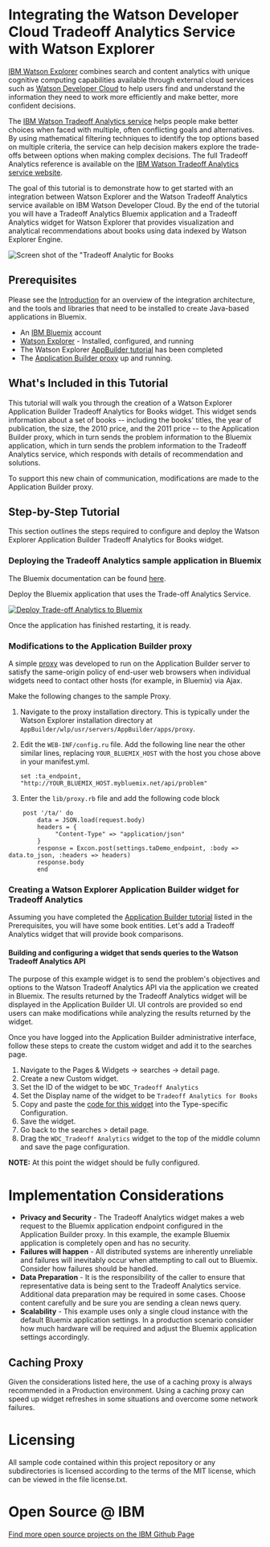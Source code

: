 # Integrating the Watson Developer Cloud Tradeoff Analytics Service with Watson Explorer

[IBM Watson Explorer](http://www.ibm.com/smarterplanet/us/en/ibmwatson/explorer.html) combines search and content analytics with unique cognitive computing capabilities available through external cloud services such as [Watson Developer Cloud](http://www.ibm.com/smarterplanet/us/en/ibmwatson/developercloud/) to help users find and understand the information they need to work more efficiently and make better, more confident decisions.

The [IBM Watson Tradeoff Analytics service](http://www.ibm.com/smarterplanet/us/en/ibmwatson/developercloud/doc/tradeoff-analytics/index.shtml) helps people make better choices when faced with multiple, often conflicting goals and alternatives. By using mathematical filtering techniques to identify the top options based on multiple criteria, the service can help decision makers explore the trade-offs between options when making complex decisions. The full Tradeoff Analytics reference is available on the [IBM Watson Tradeoff Analytics service website](http://www.ibm.com/smarterplanet/us/en/ibmwatson/developercloud/doc/tradeoff-analytics/index.shtml).

The goal of this tutorial is to demonstrate how to get started with an integration between Watson Explorer and the Watson Tradeoff Analytics service available on IBM Watson Developer Cloud. By the end of the tutorial you will have a Tradeoff Analytics Bluemix application and a Tradeoff Analytics widget for Watson Explorer that provides visualization and analytical recommendations about books using data indexed by Watson Explorer Engine.

![Screen shot of the "Tradeoff Analytic for Books](appbuilder/tradeoff-analytics-widget-screenshot.png)

## Prerequisites
Please see the [Introduction](https://github.com/Watson-Explorer/wex-wdc-integration-samples) for an overview of the integration architecture, and the tools and libraries that need to be installed to create Java-based applications in Bluemix.

- An [IBM Bluemix](https://ace.ng.bluemix.net/) account
- [Watson Explorer](http://www.ibm.com/smarterplanet/us/en/ibmwatson/explorer.html) - Installed, configured, and running
- The Watson Explorer [AppBuilder tutorial](http://www.ibm.com/support/knowledgecenter/SS8NLW_10.0.0/com.ibm.swg.im.infosphere.dataexpl.appbuilder.doc/c_de-ab-devapp-tutorial.html) has been completed
- The [Application Builder proxy](https://github.com/Watson-Explorer/wex-wdc-integration-samples/tree/master/proxy) up and running.


## What's Included in this Tutorial

This tutorial will walk you through the creation of a Watson Explorer Application Builder Tradeoff Analytics for Books widget. This widget sends information about a set of books -- including the books' titles, the year of publication, the size, the 2010 price, and the 2011 price -- to the Application Builder proxy, which in turn sends the problem information to the Bluemix application, which in turn sends the problem information to the Tradeoff Analytics service, which responds with details of recommendation and solutions.

To support this new chain of communication, modifications are made to the Application Builder proxy. 

## Step-by-Step Tutorial

This section outlines the steps required to configure and deploy the Watson Explorer Application Builder Tradeoff Analytics for Books widget.

### Deploying the Tradeoff Analytics sample application in Bluemix

The Bluemix documentation can be found [here](https://www.ng.bluemix.net/docs/).

Deploy the Bluemix application that uses the Trade-off Analytics Service.

[![Deploy Trade-off Analytics to Bluemix](https://bluemix.net/deploy/button.png)](https://bluemix.net/deploy?repository=https://github.com/watson-developer-cloud/tradeoff-analytics-java) 

Once the application has finished restarting, it is ready.

### Modifications to the Application Builder proxy

A simple [proxy](https://github.com/Watson-Explorer/wex-wdc-integration-samples/tree/master/proxy) was developed to run on the Application Builder server to satisfy the same-origin policy of end-user web browsers when individual widgets need to contact other hosts (for example, in Bluemix) via Ajax.  

Make the following changes to the sample Proxy.

1. Navigate to the proxy installation directory.  This is typically under the Watson Explorer installation directory at `AppBuilder/wlp/usr/servers/AppBuilder/apps/proxy`.
2. Edit the `WEB-INF/config.ru` file.  Add the following line near the other similar lines, replacing `YOUR_BLUEMIX_HOST` with the host you chose above in your manifest.yml.
   
   `set :ta_endpoint, "http://YOUR_BLUEMIX_HOST.mybluemix.net/api/problem"`
3. Enter the `lib/proxy.rb` file and add the following code block
```
	post '/ta/' do
   		data = JSON.load(request.body)
	    headers = {
	         "Content-Type" => "application/json"
	    }
	    response = Excon.post(settings.taDemo_endpoint, :body => data.to_json, :headers => headers)
	    response.body
		end
```

### Creating a Watson Explorer Application Builder widget for Tradeoff Analytics

Assuming you have completed the [Application Builder tutorial](http://www.ibm.com/support/knowledgecenter/SS8NLW_10.0.0/com.ibm.swg.im.infosphere.dataexpl.appbuilder.doc/c_de-ab-devapp-tutorial.html) listed in the Prerequisites, you will have some book entities.  Let's add a Tradeoff Analytics widget that will provide book comparisons.

#### Building and configuring a widget that sends queries to the Watson Tradeoff Analytics API

The purpose of this example widget is to send the problem's objectives and options to the Watson Tradeoff Analytics API via the application we created in Bluemix.  The results returned by the Tradeoff Analytics widget will be displayed in the Application Builder UI.  UI controls are provided so end users can make modifications while analyzing the results returned by the widget.

Once you have logged into the Application Builder administrative interface, follow these steps to create the custom widget and add it to the searches page.

1. Navigate to the Pages & Widgets -> searches -> detail page.
2. Create a new Custom widget.
3. Set the ID of the widget to be `WDC_Tradeoff Analytics`
4. Set the Display name of the widget to be `Tradeoff Analytics for Books`
5. Copy and paste the [code for this widget](appbuilder/tradeoff-analytics-widget.erb) into the Type-specific Configuration.
6. Save the widget.
7. Go back to the searches > detail page.
8. Drag the `WDC_Tradeoff Analytics` widget to the top of the middle column and save the page configuration.



**NOTE:** At this point the widget should be fully configured. 


# Implementation Considerations

- **Privacy and Security** - The Tradeoff Analytics widget makes a web request to the Bluemix application endpoint configured in the Application Builder proxy.  In this example, the example Bluemix application is completely open and has no security.
- **Failures will happen** - All distributed systems are inherently unreliable and failures will inevitably occur when attempting to call out to Bluemix.  Consider how failures should be handled.
- **Data Preparation** - It is the responsibility of the caller to ensure that representative data is being sent to the Tradeoff Analytics service.  Additional data preparation may be required in some cases.  Choose content carefully and be sure you are sending a clean news query.
- **Scalability** - This example uses only a single cloud instance with the default Bluemix application settings.  In a production scenario consider how much hardware will be required and adjust the Bluemix application settings accordingly.

## Caching Proxy
Given the considerations listed here, the use of a caching proxy is always recommended in a Production environment.  Using a caching proxy can speed up widget refreshes in some situations and overcome some network failures.


# Licensing
All sample code contained within this project repository or any subdirectories is licensed according to the terms of the MIT license, which can be viewed in the file license.txt.



# Open Source @ IBM
[Find more open source projects on the IBM Github Page](http://ibm.github.io/)

    
